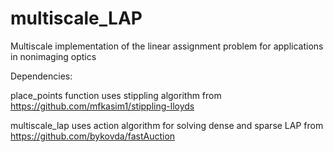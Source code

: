 # multiscale_LAP
Multiscale implementation of the linear assignment problem for applications in nonimaging optics


Dependencies:

place_points function uses stippling algorithm from https://github.com/mfkasim1/stippling-lloyds

multiscale_lap uses action algorithm for solving dense and sparse LAP from https://github.com/bykovda/fastAuction
